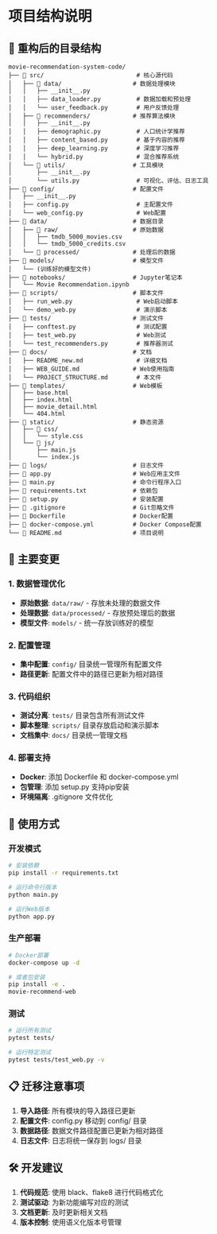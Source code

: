 # 项目结构说明

## 📁 重构后的目录结构

```
movie-recommendation-system-code/
├── 📁 src/                          # 核心源代码
│   ├── 📁 data/                    # 数据处理模块
│   │   ├── __init__.py
│   │   ├── data_loader.py          # 数据加载和预处理
│   │   └── user_feedback.py        # 用户反馈处理
│   ├── 📁 recommenders/            # 推荐算法模块
│   │   ├── __init__.py
│   │   ├── demographic.py          # 人口统计学推荐
│   │   ├── content_based.py        # 基于内容的推荐
│   │   ├── deep_learning.py        # 深度学习推荐
│   │   └── hybrid.py               # 混合推荐系统
│   └── 📁 utils/                   # 工具模块
│       ├── __init__.py
│       └── utils.py                # 可视化、评估、日志工具
├── 📁 config/                      # 配置文件
│   ├── __init__.py
│   ├── config.py                   # 主配置文件
│   └── web_config.py               # Web配置
├── 📁 data/                        # 数据目录
│   ├── 📁 raw/                     # 原始数据
│   │   ├── tmdb_5000_movies.csv
│   │   └── tmdb_5000_credits.csv
│   └── 📁 processed/               # 处理后的数据
├── 📁 models/                      # 模型文件
│   └── (训练好的模型文件)
├── 📁 notebooks/                   # Jupyter笔记本
│   └── Movie Recommendation.ipynb
├── 📁 scripts/                     # 脚本文件
│   ├── run_web.py                  # Web启动脚本
│   └── demo_web.py                 # 演示脚本
├── 📁 tests/                       # 测试文件
│   ├── conftest.py                 # 测试配置
│   ├── test_web.py                 # Web测试
│   └── test_recommenders.py        # 推荐器测试
├── 📁 docs/                        # 文档
│   ├── README_new.md               # 详细文档
│   ├── WEB_GUIDE.md               # Web使用指南
│   └── PROJECT_STRUCTURE.md        # 本文件
├── 📁 templates/                   # Web模板
│   ├── base.html
│   ├── index.html
│   ├── movie_detail.html
│   └── 404.html
├── 📁 static/                      # 静态资源
│   ├── 📁 css/
│   │   └── style.css
│   └── 📁 js/
│       ├── main.js
│       └── index.js
├── 📁 logs/                        # 日志文件
├── 📄 app.py                       # Web应用主文件
├── 📄 main.py                      # 命令行程序入口
├── 📄 requirements.txt             # 依赖包
├── 📄 setup.py                     # 安装配置
├── 📄 .gitignore                   # Git忽略文件
├── 📄 Dockerfile                   # Docker配置
├── 📄 docker-compose.yml           # Docker Compose配置
└── 📄 README.md                    # 项目说明
```

## 🔄 主要变更

### 1. 数据管理优化
- **原始数据**: `data/raw/` - 存放未处理的数据文件
- **处理数据**: `data/processed/` - 存放预处理后的数据
- **模型文件**: `models/` - 统一存放训练好的模型

### 2. 配置管理
- **集中配置**: `config/` 目录统一管理所有配置文件
- **路径更新**: 配置文件中的路径已更新为相对路径

### 3. 代码组织
- **测试分离**: `tests/` 目录包含所有测试文件
- **脚本整理**: `scripts/` 目录存放启动和演示脚本
- **文档集中**: `docs/` 目录统一管理文档

### 4. 部署支持
- **Docker**: 添加 Dockerfile 和 docker-compose.yml
- **包管理**: 添加 setup.py 支持pip安装
- **环境隔离**: .gitignore 文件优化

## 🚀 使用方式

### 开发模式
```bash
# 安装依赖
pip install -r requirements.txt

# 运行命令行版本
python main.py

# 运行Web版本
python app.py
```

### 生产部署
```bash
# Docker部署
docker-compose up -d

# 或者包安装
pip install -e .
movie-recommend-web
```

### 测试
```bash
# 运行所有测试
pytest tests/

# 运行特定测试
pytest tests/test_web.py -v
```

## 📋 迁移注意事项

1. **导入路径**: 所有模块的导入路径已更新
2. **配置文件**: config.py 移动到 config/ 目录
3. **数据路径**: 数据文件路径配置已更新为相对路径
4. **日志文件**: 日志将统一保存到 logs/ 目录

## 🛠️ 开发建议

1. **代码规范**: 使用 black、flake8 进行代码格式化
2. **测试驱动**: 为新功能编写对应的测试
3. **文档更新**: 及时更新相关文档
4. **版本控制**: 使用语义化版本号管理
